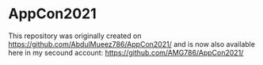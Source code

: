 # AppCon2021

This repository was originally created on https://github.com/AbdulMueez786/AppCon2021/ and is now also available here in my secound account: https://github.com/AMG786/AppCon2021/
